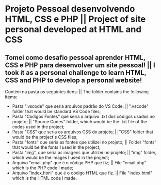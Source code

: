 # Projeto Pessoal desenvolvendo HTML, CSS e PHP || Project of site personal developed at HTML and CSS
## Tomei como desafio pessoal aprender HTML, CSS e PHP para desenvolver um site pessoal!  || I took it as a personal challenge to learn HTML, CSS and PHP to develop a personal website!
Contém na pasta os seguintes itens: || The folder contains the following items:
 - Pasta ".vscode" que seria arquivos padrão do VS Code; || ".vscode" folder that would be standard VS Code files;
 - Pasta "Codigos Fontes" que seria o arquivo .txt dos códigos usados no projeto; || "Source Codes" folder, which would be the .txt file of the codes used in the project;
 - Pasta "CSS" que seria os arquivos CSS do projeto; || "CSS" folder that would be the project's CSS files;
 - Pasta "fonts" que seria as fontes que utilizei no projeto; || Folder "fonts" that would be the fonts I used in the project;
 - Pasta "img", que seria as imagens que utilizei no projeto; || "img" folder, which would be the images I used in the project;
 - Arquivo "email.php" que é o código PHP que fiz; || File "email.php" which is the PHP code I made;
 - Arquivo "index.html" que é o código HTML que fiz. || File "index.html" which is the HTML code I made.

